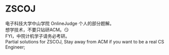 # ZSCOJ
电子科技大学中山学院 OnlineJudge 个人的部分题解。  
想学技术，不要只钻研ACM。😏  
FYI，中院计机学子请务必考研。  
Partial solutions for ZSCOJ, Stay away from ACM if you want to be a real CS Engineer;  
